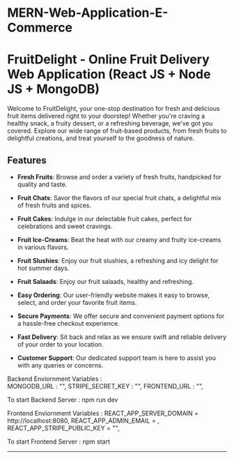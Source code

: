 # MERN-Web-Application-E-Commerce
# FruitDelight - Online Fruit Delivery Web Application (React JS + Node JS + MongoDB)

Welcome to FruitDelight, your one-stop destination for fresh and delicious fruit items delivered right to your doorstep! Whether you're craving a healthy snack, a fruity dessert, or a refreshing beverage, we've got you covered. Explore our wide range of fruit-based products, from fresh fruits to delightful creations, and treat yourself to the goodness of nature.

## Features

- **Fresh Fruits**: Browse and order a variety of fresh fruits, handpicked for quality and taste.

- **Fruit Chats**: Savor the flavors of our special fruit chats, a delightful mix of fresh fruits and spices.

- **Fruit Cakes**: Indulge in our delectable fruit cakes, perfect for celebrations and sweet cravings.

- **Fruit Ice-Creams**: Beat the heat with our creamy and fruity ice-creams in various flavors.

- **Fruit Slushies**: Enjoy our fruit slushies, a refreshing and icy delight for hot summer days.

- **Fruit Salaads**: Enjoy our fruit salaads, healthy and refreshing.

- **Easy Ordering**: Our user-friendly website makes it easy to browse, select, and order your favorite fruit items.

- **Secure Payments**: We offer secure and convenient payment options for a hassle-free checkout experience.

- **Fast Delivery**: Sit back and relax as we ensure swift and reliable delivery of your order to your location.

- **Customer Support**: Our dedicated support team is here to assist you with any queries or concerns.


Backend Enviornment Variables :  
MONGODB_URL : "",
STRIPE_SECRET_KEY : "",
FRONTEND_URL : "",

To start Backend Server : npm run dev

Frontend Enviornment Variables :
REACT_APP_SERVER_DOMAIN = http://localhost:8080,
REACT_APP_ADMIN_EMAIL = <admin email id>,
REACT_APP_STRIPE_PUBLIC_KEY = "",

To start Frontend Server : npm start

****************************************

